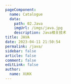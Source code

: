 ```yaml
---
pageComponent:
  name: Catalogue
  data:
    path: 02.Java
    imgUrl: /imgs/java.jpg
    description: Java相关技术
title: JAVA
date: 2023-04-11 21:50:54
permalink: /java/
sidebar: false
article: false
comment: false
editLink: false
author:
  name: XUKK
---
```


